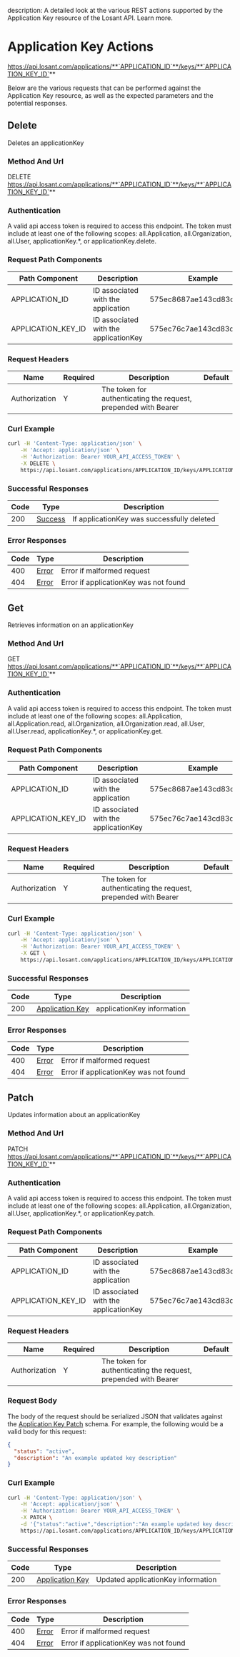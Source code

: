description: A detailed look at the various REST actions supported by the Application Key resource of the Losant API. Learn more.

# Application Key Actions

https://api.losant.com/applications/**`APPLICATION_ID`**/keys/**`APPLICATION_KEY_ID`**

Below are the various requests that can be performed against the
Application Key resource, as well as the expected
parameters and the potential responses.

## Delete

Deletes an applicationKey

### Method And Url <a name="delete-method-url"></a>

DELETE https://api.losant.com/applications/**`APPLICATION_ID`**/keys/**`APPLICATION_KEY_ID`**

### Authentication <a name="delete-authentication"></a>

A valid api access token is required to access this endpoint. The token must
include at least one of the following scopes:
all.Application, all.Organization, all.User, applicationKey.*, or applicationKey.delete.

### Request Path Components <a name="delete-path-components"></a>

| Path Component | Description | Example |
| -------------- | ----------- | ------- |
| APPLICATION_ID | ID associated with the application | 575ec8687ae143cd83dc4a97 |
| APPLICATION_KEY_ID | ID associated with the applicationKey | 575ec76c7ae143cd83dc4a96 |

### Request Headers <a name="delete-headers"></a>

| Name | Required | Description | Default |
| ---- | -------- | ----------- | ------- |
| Authorization | Y | The token for authenticating the request, prepended with Bearer | |

### Curl Example <a name="delete-curl-example"></a>

```bash
curl -H 'Content-Type: application/json' \
    -H 'Accept: application/json' \
    -H 'Authorization: Bearer YOUR_API_ACCESS_TOKEN' \
    -X DELETE \
    https://api.losant.com/applications/APPLICATION_ID/keys/APPLICATION_KEY_ID
```

### Successful Responses <a name="delete-successful-responses"></a>

| Code | Type | Description |
| ---- | ---- | ----------- |
| 200 | [Success](schemas.md#success) | If applicationKey was successfully deleted |

### Error Responses <a name="delete-error-responses"></a>

| Code | Type | Description |
| ---- | ---- | ----------- |
| 400 | [Error](schemas.md#error) | Error if malformed request |
| 404 | [Error](schemas.md#error) | Error if applicationKey was not found |

## Get

Retrieves information on an applicationKey

### Method And Url <a name="get-method-url"></a>

GET https://api.losant.com/applications/**`APPLICATION_ID`**/keys/**`APPLICATION_KEY_ID`**

### Authentication <a name="get-authentication"></a>

A valid api access token is required to access this endpoint. The token must
include at least one of the following scopes:
all.Application, all.Application.read, all.Organization, all.Organization.read, all.User, all.User.read, applicationKey.*, or applicationKey.get.

### Request Path Components <a name="get-path-components"></a>

| Path Component | Description | Example |
| -------------- | ----------- | ------- |
| APPLICATION_ID | ID associated with the application | 575ec8687ae143cd83dc4a97 |
| APPLICATION_KEY_ID | ID associated with the applicationKey | 575ec76c7ae143cd83dc4a96 |

### Request Headers <a name="get-headers"></a>

| Name | Required | Description | Default |
| ---- | -------- | ----------- | ------- |
| Authorization | Y | The token for authenticating the request, prepended with Bearer | |

### Curl Example <a name="get-curl-example"></a>

```bash
curl -H 'Content-Type: application/json' \
    -H 'Accept: application/json' \
    -H 'Authorization: Bearer YOUR_API_ACCESS_TOKEN' \
    -X GET \
    https://api.losant.com/applications/APPLICATION_ID/keys/APPLICATION_KEY_ID
```

### Successful Responses <a name="get-successful-responses"></a>

| Code | Type | Description |
| ---- | ---- | ----------- |
| 200 | [Application Key](schemas.md#application-key) | applicationKey information |

### Error Responses <a name="get-error-responses"></a>

| Code | Type | Description |
| ---- | ---- | ----------- |
| 400 | [Error](schemas.md#error) | Error if malformed request |
| 404 | [Error](schemas.md#error) | Error if applicationKey was not found |

## Patch

Updates information about an applicationKey

### Method And Url <a name="patch-method-url"></a>

PATCH https://api.losant.com/applications/**`APPLICATION_ID`**/keys/**`APPLICATION_KEY_ID`**

### Authentication <a name="patch-authentication"></a>

A valid api access token is required to access this endpoint. The token must
include at least one of the following scopes:
all.Application, all.Organization, all.User, applicationKey.*, or applicationKey.patch.

### Request Path Components <a name="patch-path-components"></a>

| Path Component | Description | Example |
| -------------- | ----------- | ------- |
| APPLICATION_ID | ID associated with the application | 575ec8687ae143cd83dc4a97 |
| APPLICATION_KEY_ID | ID associated with the applicationKey | 575ec76c7ae143cd83dc4a96 |

### Request Headers <a name="patch-headers"></a>

| Name | Required | Description | Default |
| ---- | -------- | ----------- | ------- |
| Authorization | Y | The token for authenticating the request, prepended with Bearer | |

### Request Body <a name="patch-body"></a>

The body of the request should be serialized JSON that validates against
the [Application Key Patch](schemas.md#application-key-patch) schema. For example, the following would be a
valid body for this request:

```json
{
  "status": "active",
  "description": "An example updated key description"
}
```

### Curl Example <a name="patch-curl-example"></a>

```bash
curl -H 'Content-Type: application/json' \
    -H 'Accept: application/json' \
    -H 'Authorization: Bearer YOUR_API_ACCESS_TOKEN' \
    -X PATCH \
    -d '{"status":"active","description":"An example updated key description"}' \
    https://api.losant.com/applications/APPLICATION_ID/keys/APPLICATION_KEY_ID
```

### Successful Responses <a name="patch-successful-responses"></a>

| Code | Type | Description |
| ---- | ---- | ----------- |
| 200 | [Application Key](schemas.md#application-key) | Updated applicationKey information |

### Error Responses <a name="patch-error-responses"></a>

| Code | Type | Description |
| ---- | ---- | ----------- |
| 400 | [Error](schemas.md#error) | Error if malformed request |
| 404 | [Error](schemas.md#error) | Error if applicationKey was not found |
